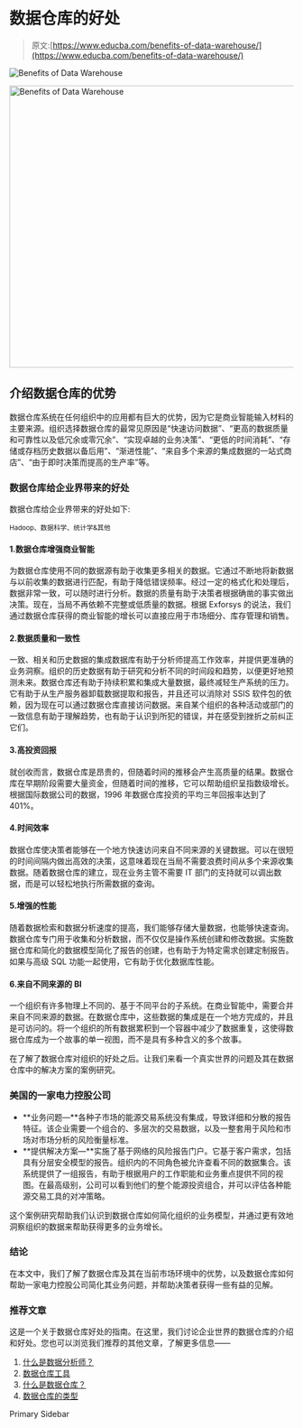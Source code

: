 # 数据仓库的好处

> 原文:[https://www.educba.com/benefits-of-data-warehouse/](https://www.educba.com/benefits-of-data-warehouse/)

![Benefits of Data Warehouse](../Images/44c63d2a82564340cc7f82ed7d6c1222.png)

<noscript><img class="alignnone size-full wp-image-227108" src="../Images/44c63d2a82564340cc7f82ed7d6c1222.png" alt="Benefits of Data Warehouse" width="900" height="500" data-original-src="https://cdn.educba.com/academy/wp-content/uploads/2019/10/Benefits-of-Data-Warehouse.png"/></noscript>

## 介绍数据仓库的优势

数据仓库系统在任何组织中的应用都有巨大的优势，因为它是商业智能输入材料的主要来源。组织选择数据仓库的最常见原因是“快速访问数据”、“更高的数据质量和可靠性以及低冗余或零冗余”、“实现卓越的业务决策”、“更低的时间消耗”、“存储或存档历史数据以备后用”、“渐进性能”、“来自多个来源的集成数据的一站式商店”、“由于即时决策而提高的生产率”等。

### 数据仓库给企业界带来的好处

数据仓库给企业界带来的好处如下:

<small>Hadoop、数据科学、统计学&其他</small>

#### 1.数据仓库增强商业智能

为数据仓库使用不同的数据源有助于收集更多相关的数据。它通过不断地将新数据与以前收集的数据进行匹配，有助于降低错误频率。经过一定的格式化和处理后，数据非常一致，可以随时进行分析。数据的质量有助于决策者根据确凿的事实做出决策。现在，当局不再依赖不完整或低质量的数据。根据 Exforsys 的说法，我们通过数据仓库获得的商业智能的增长可以直接应用于市场细分、库存管理和销售。

#### 2.数据质量和一致性

一致、相关和历史数据的集成数据库有助于分析师提高工作效率，并提供更准确的业务洞察。组织的历史数据有助于研究和分析不同的时间段和趋势，以便更好地预测未来。数据仓库还有助于持续积累和集成大量数据，最终减轻生产系统的压力。它有助于从生产服务器卸载数据提取和报告，并且还可以消除对 SSIS 软件包的依赖，因为现在可以通过数据仓库直接访问数据。来自某个组织的各种活动或部门的一致信息有助于理解趋势，也有助于认识到所犯的错误，并在感受到挫折之前纠正它们。

#### 3.高投资回报

就创收而言，数据仓库是昂贵的，但随着时间的推移会产生高质量的结果。数据仓库在早期阶段需要大量资金，但随着时间的推移，它可以帮助组织呈指数级增长。根据国际数据公司的数据，1996 年数据仓库投资的平均三年回报率达到了 401%。

#### 4.时间效率

数据仓库使决策者能够在一个地方快速访问来自不同来源的关键数据。可以在很短的时间间隔内做出高效的决策，这意味着现在当局不需要浪费时间从多个来源收集数据。随着数据仓库的建立，现在业务主管不需要 IT 部门的支持就可以调出数据，而是可以轻松地执行所需数据的查询。

#### 5.增强的性能

随着数据检索和数据分析速度的提高，我们能够存储大量数据，也能够快速查询。数据仓库专门用于收集和分析数据，而不仅仅是操作系统创建和修改数据。实施数据仓库和简化的数据模型简化了报告的创建，也有助于为特定需求创建定制报告。如果与高级 SQL 功能一起使用，它有助于优化数据库性能。

#### 6.来自不同来源的 BI

一个组织有许多物理上不同的、基于不同平台的子系统。在商业智能中，需要合并来自不同来源的数据。在数据仓库中，这些数据的集成是在一个地方完成的，并且是可访问的。将一个组织的所有数据累积到一个容器中减少了数据重复，这使得数据仓库成为一个故事的单一视图，而不是具有多种含义的多个故事。

在了解了数据仓库对组织的好处之后。让我们来看一个真实世界的问题及其在数据仓库中的解决方案的案例研究。

### 美国的一家电力控股公司

*   **业务问题—**各种子市场的能源交易系统没有集成，导致详细和分散的报告特征。该企业需要一个组合的、多层次的交易数据，以及一整套用于风险和市场对市场分析的风险衡量标准。
*   **提供解决方案—**实施了基于网络的风险报告门户。它基于客户需求，包括具有分层安全模型的报告。组织内的不同角色被允许查看不同的数据集合。该系统提供了一组报告，有助于根据用户的工作职能和业务重点提供不同的视图。在最高级别，公司可以看到他们的整个能源投资组合，并可以评估各种能源交易工具的对冲策略。

这个案例研究帮助我们认识到数据仓库如何简化组织的业务模型，并通过更有效地洞察组织的数据来帮助获得更多的业务增长。

### 结论

在本文中，我们了解了数据仓库及其在当前市场环境中的优势，以及数据仓库如何帮助一家电力控股公司简化其业务问题，并帮助决策者获得一些有益的见解。

### 推荐文章

这是一个关于数据仓库好处的指南。在这里，我们讨论企业世界的数据仓库的介绍和好处。您也可以浏览我们推荐的其他文章，了解更多信息——

1.  [什么是数据分析师？](https://www.educba.com/what-is-data-analyst/)
2.  [数据仓库工具](https://www.educba.com/data-warehouse-tools/)
3.  [什么是数据仓库？](https://www.educba.com/what-is-data-warehouse/)
4.  [数据仓库的类型](https://www.educba.com/types-of-data-warehouse/)

<footer class="entry-footer">

<aside class="sidebar sidebar-primary widget-area" role="complementary" aria-label="Primary Sidebar">Primary Sidebar</aside>

</footer>